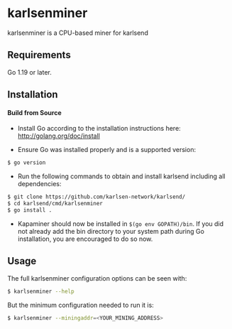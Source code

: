 # karlsenminer

karlsenminer is a CPU-based miner for karlsend

## Requirements

Go 1.19 or later.

## Installation

#### Build from Source

- Install Go according to the installation instructions here:
  http://golang.org/doc/install

- Ensure Go was installed properly and is a supported version:

```bash
$ go version
```

- Run the following commands to obtain and install karlsend including all dependencies:

```bash
$ git clone https://github.com/karlsen-network/karlsend/
$ cd karlsend/cmd/karlsenminer
$ go install .
```

- Kapaminer should now be installed in `$(go env GOPATH)/bin`. If you did
  not already add the bin directory to your system path during Go installation,
  you are encouraged to do so now.
  
## Usage

The full karlsenminer configuration options can be seen with:

```bash
$ karlsenminer --help
```

But the minimum configuration needed to run it is:
```bash
$ karlsenminer --miningaddr=<YOUR_MINING_ADDRESS>
```